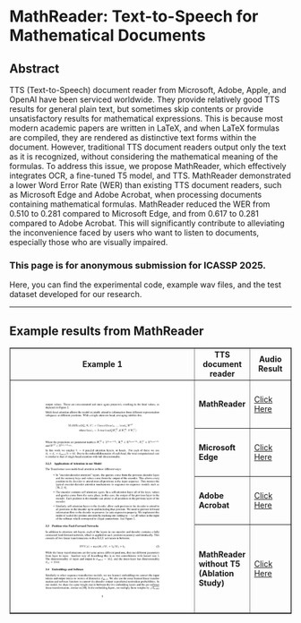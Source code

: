 # MathReader: Text-to-Speech for Mathematical Documents

## Abstract
TTS (Text-to-Speech) document reader from Microsoft, Adobe, Apple, and OpenAI have been serviced worldwide. They provide relatively good TTS results for general plain text, but sometimes skip contents or provide unsatisfactory results for mathematical expressions. This is because most modern academic papers are written in LaTeX, and when LaTeX formulas are compiled, they are rendered as distinctive text forms within the document. However, traditional TTS document readers output only the text as it is recognized, without considering the mathematical meaning of the formulas. To address this issue, we propose MathReader, which effectively integrates OCR, a fine-tuned T5 model, and TTS. MathReader demonstrated a lower Word Error Rate (WER) than existing TTS document readers, such as Microsoft Edge and Adobe Acrobat, when processing documents containing mathematical formulas. MathReader reduced the WER from 0.510 to 0.281 compared to Microsoft Edge, and from 0.617 to 0.281 compared to Adobe Acrobat. This will significantly contribute to alleviating the inconvenience faced by users who want to listen to documents, especially those who are visually impaired.

### This page is for anonymous submission for ICASSP 2025.

Here, you can find the experimental code, example wav files, and the test dataset developed for our research.

---

## Example results from MathReader

<table border="1">
  <colgroup>
    <col style="width:800px;">
    <col style="width:100px;">
    <col style="width:100px;">
  </colgroup>
  <tr>
    <td align="center"><b>Example 1</b></td>
    <td align="center"><b>TTS document reader</b></td>
    <td align="center"><b>Audio Result</b></td>
  </tr>
  <tr>
    <td rowspan="4"><img src="image/1.png" alt="document 1"></td>
    <td><b>MathReader</b></td>
    <td><a href="https://drive.google.com/file/d/1ONoeIQmYewlm3N9T5bo9DsO2TUwxq2S4/view?usp=drive_link" target="_blank">Click Here</a></td>
  </tr>
  <tr>
    <td><b>Microsoft Edge</b></td>
    <td><a href="https://drive.google.com/file/d/1k8xYV5iqa6s7_UEvJJxRPBpB_0nbHQTZ/view?usp=drive_link" target="_blank">Click Here</a></td>
  </tr>
  <tr>
    <td><b>Adobe Acrobat</b></td>
    <td><a href="https://drive.google.com/file/d/1Bc0FZFEa-NeTmNDidt42lqrT17mZ42k0/view?usp=drive_link" target="_blank">Click Here</a></td>
  </tr>
  <tr>
    <td><b>MathReader without T5     (Ablation Study)</b></td>
    <td><a href="https://drive.google.com/file/d/1m05IPg5uRJlyKkyhRpIZ--EShS2K6Rwt/view?usp=drive_link" target="_blank">Click Here</a></td>
  </tr>
</table>



